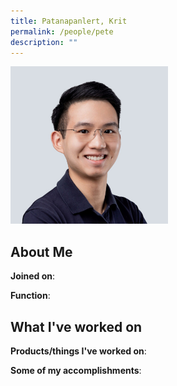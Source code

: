 ```yaml
---
title: Patanapanlert, Krit
permalink: /people/pete
description: ""
---
```


<img src="/images/headshots/pete.jpg" title="Patanapanlert, Krit" alt="Patanapanlert, Krit" style="width:50%;margin-left:0">

## About Me

**Joined on**: 

**Function**: 

## What I've worked on

**Products/things I've worked on**:


**Some of my accomplishments**:

